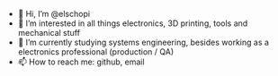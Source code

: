 - 👋 Hi, I’m @elschopi
- 👀 I’m interested in all things electronics, 3D printing, tools and mechanical stuff
- 🌱 I’m currently studying systems engineering, besides working as a electronics professional (production / QA)
- 📫 How to reach me: github, email

<!---
elschopi/elschopi is a ✨ special ✨ repository because its `README.md` (this file) appears on your GitHub profile.
You can click the Preview link to take a look at your changes.
--->
